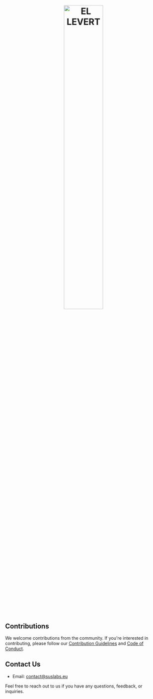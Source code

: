 <h1 align="center">
    <img src="https://i.imgur.com/OlNCjXm.png" alt="EL LEVERT" style="width:50%;height:50%;">
</h1>

## Contributions

We welcome contributions from the community. If you're interested in contributing, please follow our [Contribution Guidelines](CONTRIBUTING.md) and [Code of Conduct](CODE_OF_CONDUCT.md).

## Contact Us

- Email: [contact@suslabs.eu](mailto:contact@suslabs.eu)

Feel free to reach out to us if you have any questions, feedback, or inquiries.
